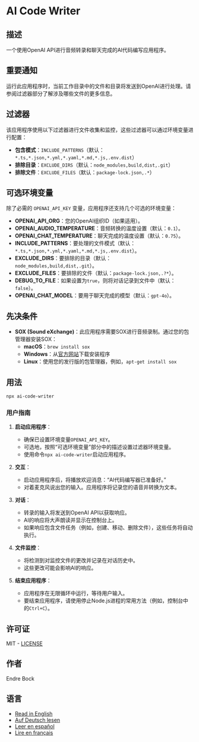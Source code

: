 # AI Code Writer

## 描述

一个使用OpenAI API进行音频转录和聊天完成的AI代码编写应用程序。

## 重要通知

运行此应用程序时，当前工作目录中的文件和目录将发送到OpenAI进行处理。请参阅过滤器部分了解涉及哪些文件的更多信息。

## 过滤器

该应用程序使用以下过滤器进行文件收集和监控，这些过滤器可以通过环境变量进行配置：

- **包含模式**：`INCLUDE_PATTERNS`（默认：`*.ts,*.json,*.yml,*.yaml,*.md,*.js,.env.dist`）
- **排除目录**：`EXCLUDE_DIRS`（默认：`node_modules,build,dist,.git`）
- **排除文件**：`EXCLUDE_FILES`（默认：`package-lock.json,.*`）

## 可选环境变量

除了必需的 `OPENAI_API_KEY` 变量，应用程序还支持几个可选的环境变量：

- **OPENAI_API_ORG**：您的OpenAI组织ID（如果适用）。
- **OPENAI_AUDIO_TEMPERATURE**：音频转换的温度设置（默认：`0.1`）。
- **OPENAI_CHAT_TEMPERATURE**：聊天完成的温度设置（默认：`0.75`）。
- **INCLUDE_PATTERNS**：要处理的文件模式（默认：`*.ts,*.json,*.yml,*.yaml,*.md,*.js,.env.dist`）。
- **EXCLUDE_DIRS**：要排除的目录（默认：`node_modules,build,dist,.git`）。
- **EXCLUDE_FILES**：要排除的文件（默认：`package-lock.json,.?*`）。
- **DEBUG_TO_FILE**：如果设置为`true`，则将对话记录到文件中（默认：`false`）。
- **OPENAI_CHAT_MODEL**：要用于聊天完成的模型（默认：`gpt-4o`）。

## 先决条件

- **SOX (Sound eXchange)**：此应用程序需要SOX进行音频录制。通过您的包管理器安装SOX：
    - **macOS**：`brew install sox`
    - **Windows**：从[官方网站](http://sox.sourceforge.net/)下载安装程序
    - **Linux**：使用您的发行版的包管理器，例如，`apt-get install sox`

## 用法

```sh
npx ai-code-writer
```

### 用户指南

1. **启动应用程序**：
    - 确保已设置环境变量`OPENAI_API_KEY`。
    - 可选地，按照“可选环境变量”部分中的描述设置过滤器环境变量。
    - 使用命令`npx ai-code-writer`启动应用程序。

2. **交互**：
    - 启动应用程序后，将播放欢迎消息：“AI代码编写器已准备好。”
    - 对着麦克风说出您的输入。应用程序将记录您的语音并转换为文本。

3. **对话**：
    - 转录的输入将发送到OpenAI API以获取响应。
    - AI的响应将大声朗读并显示在控制台上。
    - 如果响应包含文件任务（例如，创建、移动、删除文件），这些任务将自动执行。

4. **文件监控**：
    - 将检测到对监控文件的更改并记录在对话历史中。
    - 这些更改可能会影响AI的响应。

5. **结束应用程序**：
    - 应用程序在无限循环中运行，等待用户输入。
    - 要结束应用程序，请使用停止Node.js进程的常用方法（例如，控制台中的`Ctrl+C`）。

## 许可证

MIT - [LICENSE](./LICENSE)

## 作者

Endre Bock

## 语言

- [Read in English](./README.md)
- [Auf Deutsch lesen](./README_de.md)
- [Leer en español](./README_es.md)
- [Lire en français](./README_fr.md)
